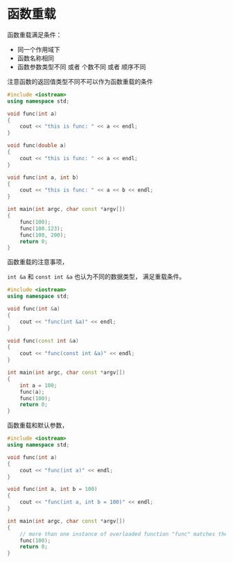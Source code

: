 # 函数重载

函数重载满足条件：

- 同一个作用域下
- 函数名称相同
- 函数参数类型不同 或者 个数不同 或者 顺序不同

注意函数的返回值类型不同不可以作为函数重载的条件

```c++
#include <iostream>
using namespace std;

void func(int a)
{
    cout << "this is func: " << a << endl;
}

void func(double a)
{
    cout << "this is func: " << a << endl;
}

void func(int a, int b)
{
    cout << "this is func: " << a << b << endl;
}

int main(int argc, char const *argv[])
{
    func(100);
    func(100.123);
    func(100, 200);
    return 0;
}
```

函数重载的注意事项，

`int &a` 和 `const int &a` 也认为不同的数据类型， 满足重载条件。

```c++
#include <iostream>
using namespace std;

void func(int &a)
{
    cout << "func(int &a)" << endl;
}

void func(const int &a)
{
    cout << "func(const int &a)" << endl;
}

int main(int argc, char const *argv[])
{
    int a = 100;
    func(a);
    func(100);
    return 0;
}
```

函数重载和默认参数，

```c++
#include <iostream>
using namespace std;

void func(int a)
{
    cout << "func(int a)" << endl;
}

void func(int a, int b = 100)
{
    cout << "func(int a, int b = 100)" << endl;
}

int main(int argc, char const *argv[])
{
    // more than one instance of overloaded function "func" matches the argument list
    func(100);
    return 0;
}
```
